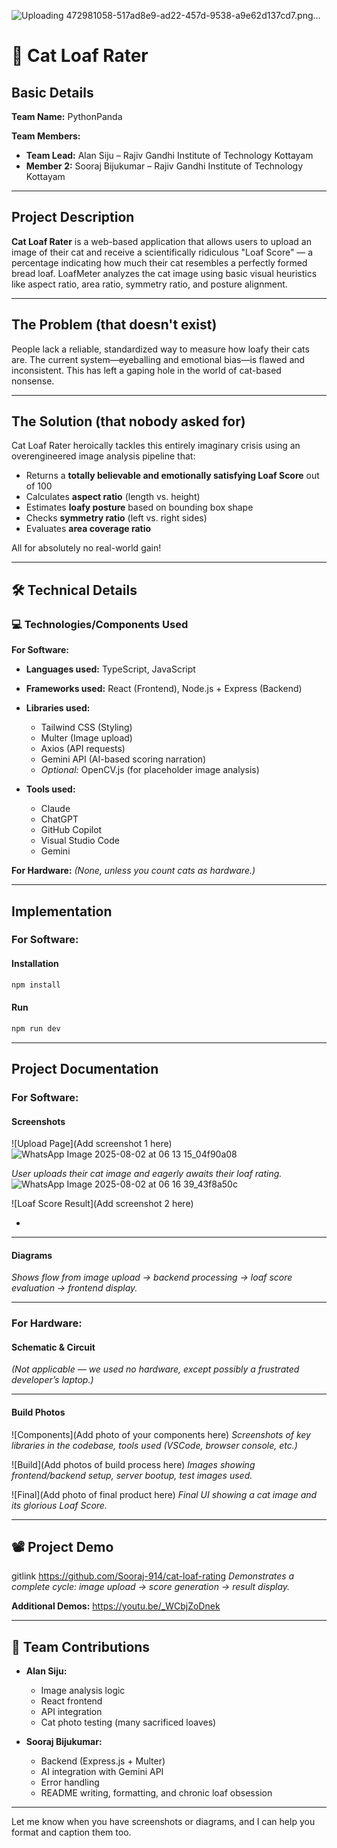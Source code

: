 ![Uploading 472981058-517ad8e9-ad22-457d-9538-a9e62d137cd7.png…]()


# 🎯 Cat Loaf Rater

## Basic Details

**Team Name:** PythonPanda

**Team Members:**

* **Team Lead:** Alan Siju – Rajiv Gandhi Institute of Technology Kottayam
* **Member 2:** Sooraj Bijukumar – Rajiv Gandhi Institute of Technology Kottayam

---

## Project Description

**Cat Loaf Rater** is a web-based application that allows users to upload an image of their cat and receive a scientifically ridiculous "Loaf Score" — a percentage indicating how much their cat resembles a perfectly formed bread loaf.
LoafMeter analyzes the cat image using basic visual heuristics like aspect ratio, area ratio, symmetry ratio, and posture alignment.

---

## The Problem (that doesn't exist)

People lack a reliable, standardized way to measure how loafy their cats are.
The current system—eyeballing and emotional bias—is flawed and inconsistent.
This has left a gaping hole in the world of cat-based nonsense.

---

## The Solution (that nobody asked for)

Cat Loaf Rater heroically tackles this entirely imaginary crisis using an overengineered image analysis pipeline that:

* Returns a **totally believable and emotionally satisfying Loaf Score** out of 100
* Calculates **aspect ratio** (length vs. height)
* Estimates **loafy posture** based on bounding box shape
* Checks **symmetry ratio** (left vs. right sides)
* Evaluates **area coverage ratio**

All for absolutely no real-world gain!

---

## 🛠 Technical Details

### 💻 Technologies/Components Used

**For Software:**

* **Languages used:** TypeScript, JavaScript
* **Frameworks used:** React (Frontend), Node.js + Express (Backend)
* **Libraries used:**

  * Tailwind CSS (Styling)
  * Multer (Image upload)
  * Axios (API requests)
  * Gemini API (AI-based scoring narration)
  * *Optional:* OpenCV.js (for placeholder image analysis)
* **Tools used:**

  * Claude
  * ChatGPT
  * GitHub Copilot
  * Visual Studio Code
  * Gemini

**For Hardware:**
*(None, unless you count cats as hardware.)*

---

## Implementation

### For Software:

#### Installation

```bash
npm install
```

#### Run

```bash
npm run dev
```

---

## Project Documentation

### For Software:

#### Screenshots

!\[Upload Page]\(Add screenshot 1 here)
![WhatsApp Image 2025-08-02 at 06 13 15_04f90a08](https://github.com/user-attachments/assets/7aeff10f-8a14-4268-9149-4a9128675397)

*User uploads their cat image and eagerly awaits their loaf rating.*
![WhatsApp Image 2025-08-02 at 06 16 39_43f8a50c](https://github.com/user-attachments/assets/f92de53d-3234-4c0a-8d3c-48dcf31d21da)

!\[Loaf Score Result]\(Add screenshot 2 here)

*
---

#### Diagrams

*Shows flow from image upload → backend processing → loaf score evaluation → frontend display.*

---

### For Hardware:

#### Schematic & Circuit

*(Not applicable — we used no hardware, except possibly a frustrated developer’s laptop.)*

---

#### Build Photos

!\[Components]\(Add photo of your components here)
*Screenshots of key libraries in the codebase, tools used (VSCode, browser console, etc.)*

!\[Build]\(Add photos of build process here)
*Images showing frontend/backend setup, server bootup, test images used.*

!\[Final]\(Add photo of final product here)
*Final UI showing a cat image and its glorious Loaf Score.*

---

## 📽️ Project Demo
gitlink
https://github.com/Sooraj-914/cat-loaf-rating
*Demonstrates a complete cycle: image upload → score generation → result display.*

**Additional Demos:**
https://youtu.be/_WCbjZoDnek

---

## 🤝 Team Contributions

* **Alan Siju:**

  * Image analysis logic
  * React frontend
  * API integration
  * Cat photo testing (many sacrificed loaves)

* **Sooraj Bijukumar:**

  * Backend (Express.js + Multer)
  * AI integration with Gemini API
  * Error handling
  * README writing, formatting, and chronic loaf obsession

---

Let me know when you have screenshots or diagrams, and I can help you format and caption them too.

